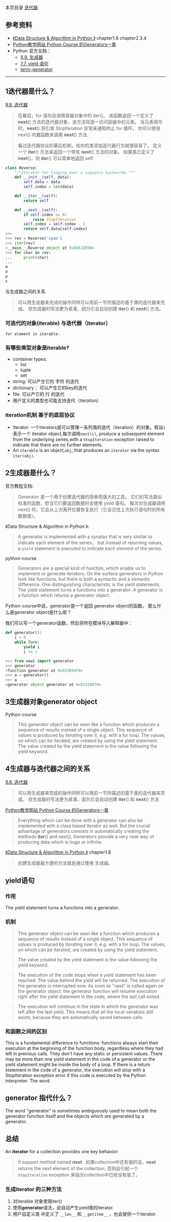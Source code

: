 本页目录
[迭代器](#迭代器)


## 参考资料
- [《Data Structure & Algorithm in Python 》](https://book.douban.com/subject/10607365/) chapter1.8  chapter2.3.4
- [Python教学网站 Python Course 的Generators一章](https://www.python-course.eu/python3_generators.php)
- Python 官方文档：
  - [9.9. 生成器](https://docs.python.org/zh-cn/3.7/tutorial/classes.html#generators)
  - [7.7. yield 语句](https://docs.python.org/zh-cn/3.7/reference/simple_stmts.html#the-yield-statement)
  - [term-generator](https://docs.python.org/zh-cn/3.7/glossary.html#term-generator)
  
-------------------------------
## 1迭代器是什么？
[9.8. 迭代器](https://docs.python.org/zh-cn/3.7/tutorial/classes.html#iterators)
>在幕后，for 语句会调用容器对象中的 iter()。 该函数返回一个定义了 __next__() 方法的迭代器对象，该方法将逐一访问容器中的元素。 当元素用尽时，__next__() 将引发 StopIteration 异常来通知终止 for 循环。 你可以使用 next() 内置函数来调用 __next__() 方法.

> 看过迭代器协议的幕后机制，给你的类添加迭代器行为就很容易了。 定义一个 __iter__() 方法来返回一个带有 __next__() 方法的对象。 如果类已定义了 __next__()，则 __iter__() 可以简单地返回 self:
```python
class Reverse:
    """Iterator for looping over a sequence backwards."""
    def __init__(self, data):
        self.data = data
        self.index = len(data)

    def __iter__(self):
        return self

    def __next__(self):
        if self.index == 0:
            raise StopIteration
        self.index = self.index - 1
        return self.data[self.index]
>>>
>>> rev = Reverse('spam')
>>> iter(rev)
<__main__.Reverse object at 0x00A1DB50>
>>> for char in rev:
...     print(char)
...
m
a
p
s
```
与生成器之间的关系
> 可以用生成器来完成的操作同样可以用前一节所描述的基于类的迭代器来完成。 但生成器的写法更为紧凑，因为它会自动创建 __iter__() 和 __next__() 方法。

### 可迭代的对象(iterable) 与迭代器（iterator）
`for element in iterable:`

### 有哪些类型对象是iterable?
- container types:
	- list
	- tuple 
	- set
- string: 可以产生它的 字符 的迭代
- dictionary： 可以产生它的key的迭代
- file: 可以产它的 行 的迭代
- 用户定义的类型也可能支持迭代（iteration）

### iteration机制 基于的底层协议
- Iterator: 一个iterators是可以管理一系列值的迭代（iteration）的对象。假设`i`表示一个 iterator object,每次调用`next(i)`, produce a subsequent element from the underlying series,with a `StopIteration` exception raised to indicate that there are no further elements.
- An `iterable` is an object,`obj`, that produces an `iterator` via the syntax `iter(obj)`.



## 2生成器是什么？
官方教程文档:
> Generator 是一个用于创建迭代器的简单而强大的工具。 它们的写法类似标准的函数，但当它们要返回数据时会使用 yield 语句。 每次对生成器调用 next() 时，它会从上次离开位置恢复执行（它会记住上次执行语句时的所有数据值）。

《Data Structure & Algorithm in Python 》:
>  A generator is implemented with a synatax that is very similar to indicate each element of the series， but instead of returning values,
a `yield` statement is executed to indicate each element of the series.

python-course
> Generators are a special kind of function, which enable us to implement or generate iterators. On the surface generators in Python look like functions, but there is both a syntactic and a semantic difference. One distinguishing characteristic is the yield statements. The yield statement turns a functions into a generator. A generator is a function which returns a generator object.

Python-course中说，generator是一个返回 generator object的函数。
那么什么是generator object是什么呢？

我们可以写一个generator函数，然后将所在模块导入解释器中：
```python
def generator():
    i = 0
    while Ture:
        yield i
        i += 1
```

```Python
>>> from new1 import generator
>>> generator
<function generator at 0x033B94F8>
>>> a = generator()
>>> a
<generator object generator at 0x03328D70>
```
## 3生成器对象generator object
Python-course
>  This generator object can be seen like a function which produces a sequence of results instead of a single object. This sequence of values is produced by iterating over it, e.g. with a for loop. The values, on which can be iterated, are created by using the yield statement. The value created by the yield statement is the value following the yield keyword. 

## 4生成器与迭代器之间的关系
[9.8. 迭代器](https://docs.python.org/zh-cn/3.7/tutorial/classes.html#iterators)
> 可以用生成器来完成的操作同样可以用前一节所描述的基于类的迭代器来完成。 但生成器的写法更为紧凑，因为它会自动创建 __iter__() 和 __next__() 方法

[Python教学网站 Python Course 的Generators一章](https://www.python-course.eu/python3_generators.php)
> Everything which can be done with a generator can also be implemented with a class based iterator as well. But the crucial advantage of generators consists in automatically creating the methods __iter__() and next(). 
Generators provide a very neat way of producing data which is huge or infinite. 

[《Data Structure & Algorithm in Python 》](https://book.douban.com/subject/10607365/) chapter1.8 
> 创建生成器最方便的方法就是通过使用 生成器。

## yield语句
### 作用
The yield statement turns a functions into a generator.
### 机制
> This generator object can be seen like a function which produces a sequence of results instead of a single object. This sequence of values is produced by iterating over it, e.g. with a for loop. The values, on which can be iterated, are created by using the yield statement. 

>The value created by the yield statement is the value following the yield keyword. 

>The execution of the code stops when a yield statement has been reached. The value behind the yield will be returned. The execution of the generator is interrupted now. As soon as "next" is called again on the generator object, the generator function will resume execution right after the yield statement in the code, where the last call exited. 

>The execution will continue in the state in which the generator was left after the last yield. This means that all the local variables still exists, because they are automatically saved between calls. 
### 和函数之间的区别
 This is a fundamental difference to functions: functions always start their execution at the beginning of the function body, regardless where they had left in previous calls. They don't have any static or persistent values. There may be more than one yield statement in the code of a generator or the yield statement might be inside the body of a loop. If there is a return statement in the code of a generator, the execution will stop with a StopIteration exception error if this code is executed by the Python interpreter. The word  

## generator 指代什么？
The word "generator" is sometimes ambiguously used to mean both the generator function itself and the objects which are generated by a generator. 

## 总结
An **iterator** for a collection provides one key behavior:
> It support method named __next__ . 如果collection中还有值的话，__next__ returns the next element of the collection, 否则会引起一个`StopIteration` exception 来指示collection中已经没有值了。

### 生成iterator 的三种方法
1. 对iterable 对象使用iter()
2. 使用**generator**语法，会自动产生yield值的iterator.
3. 用户自定义类 中定义了 `__len__` 和 `__getitem__` ，也会提供一个iterator.
